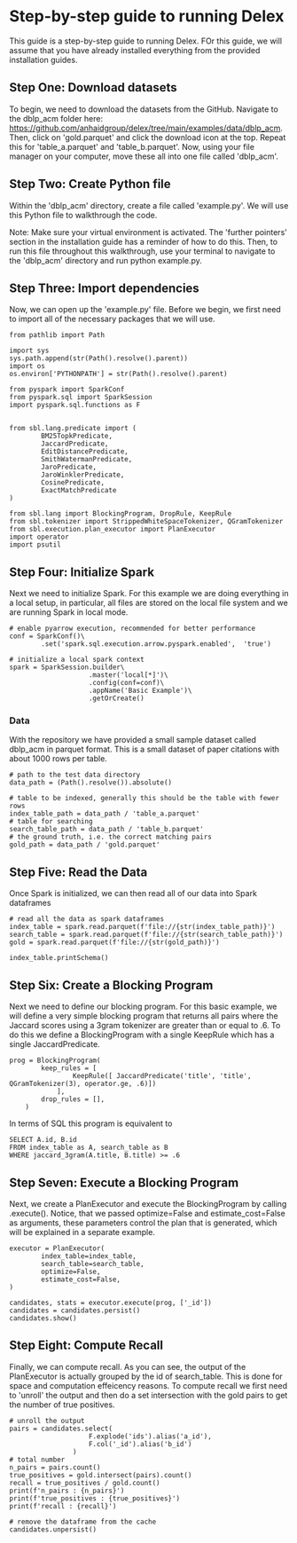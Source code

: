 # Step-by-step guide to running Delex
This guide is a step-by-step guide to running Delex. FOr this guide, we will assume that you have already installed everything from the provided installation guides.

## Step One: Download datasets
To begin, we need to download the datasets from the GitHub. Navigate to the dblp_acm folder here: https://github.com/anhaidgroup/delex/tree/main/examples/data/dblp_acm. Then, click on 'gold.parquet' and click the download icon at the top. Repeat this for 'table_a.parquet' and 'table_b.parquet'. Now, using your file manager on your computer, move these all into one file called 'dblp_acm'.

## Step Two: Create Python file
Within the 'dblp_acm' directory, create a file called 'example.py'. We will use this Python file to walkthrough the code.

Note: Make sure your virtual environment is activated. The 'further pointers' section in the installation guide has a reminder of how to do this. Then, to run this file throughout this walkthrough, use your terminal to navigate to the 'dblp_acm' directory and run python example.py.

## Step Three: Import dependencies
Now, we can open up the 'example.py' file. Before we begin, we first need to import all of the necessary packages that we will use.

```
from pathlib import Path

import sys
sys.path.append(str(Path().resolve().parent))
import os
os.environ['PYTHONPATH'] = str(Path().resolve().parent)

from pyspark import SparkConf
from pyspark.sql import SparkSession
import pyspark.sql.functions as F


from sbl.lang.predicate import (
        BM25TopkPredicate,
        JaccardPredicate,
        EditDistancePredicate,
        SmithWatermanPredicate,
        JaroPredicate, 
        JaroWinklerPredicate, 
        CosinePredicate, 
        ExactMatchPredicate
)

from sbl.lang import BlockingProgram, DropRule, KeepRule
from sbl.tokenizer import StrippedWhiteSpaceTokenizer, QGramTokenizer
from sbl.execution.plan_executor import PlanExecutor
import operator
import psutil
```

## Step Four: Initialize Spark
Next we need to initialize Spark. For this example we are doing everything in a local setup, in particular, all files are stored on the local file system and we are running Spark in local mode. 

```
# enable pyarrow execution, recommended for better performance
conf = SparkConf()\
        .set('spark.sql.execution.arrow.pyspark.enabled',  'true')

# initialize a local spark context
spark = SparkSession.builder\
                    .master('local[*]')\
                    .config(conf=conf)\
                    .appName('Basic Example')\
                    .getOrCreate()
```

### Data
With the repository we have provided a small sample dataset called dblp_acm in parquet format. This is a small dataset of paper citations with about 1000 rows per table.

```
# path to the test data directory
data_path = (Path().resolve()).absolute()

# table to be indexed, generally this should be the table with fewer rows
index_table_path = data_path / 'table_a.parquet'
# table for searching
search_table_path = data_path / 'table_b.parquet'
# the ground truth, i.e. the correct matching pairs
gold_path = data_path / 'gold.parquet'
```

## Step Five: Read the Data
Once Spark is initialized, we can then read all of our data into Spark dataframes

```
# read all the data as spark dataframes
index_table = spark.read.parquet(f'file://{str(index_table_path)}')
search_table = spark.read.parquet(f'file://{str(search_table_path)}')
gold = spark.read.parquet(f'file://{str(gold_path)}')

index_table.printSchema()
```

## Step Six: Create a Blocking Program
Next we need to define our blocking program. For this basic example, we will define a very simple blocking program that returns all pairs where the Jaccard scores using a 3gram tokenizer are greater than or equal to .6. To do this we define a BlockingProgram with a single KeepRule which has a single JaccardPredicate.

```
prog = BlockingProgram(
        keep_rules = [
                KeepRule([ JaccardPredicate('title', 'title', QGramTokenizer(3), operator.ge, .6)])
            ],
        drop_rules = [],
    )
```

In terms of SQL this program is equivalent to

```
SELECT A.id, B.id
FROM index_table as A, search_table as B
WHERE jaccard_3gram(A.title, B.title) >= .6
```

## Step Seven: Execute a Blocking Program
Next, we create a PlanExecutor and execute the BlockingProgram by calling .execute(). Notice, that we passed optimize=False and estimate_cost=False as arguments, these parameters control the plan that is generated, which will be explained in a separate example.
```
executor = PlanExecutor(
        index_table=index_table, 
        search_table=search_table,
        optimize=False,
        estimate_cost=False,
)

candidates, stats = executor.execute(prog, ['_id'])
candidates = candidates.persist()
candidates.show()
```

## Step Eight: Compute Recall
Finally, we can compute recall. As you can see, the output of the PlanExecutor is actually grouped by the id of search_table. This is done for space and computation effeicency reasons. To compute recall we first need to 'unroll' the output and then do a set intersection with the gold pairs to get the number of true positives.

```
# unroll the output
pairs = candidates.select(
                    F.explode('ids').alias('a_id'),
                    F.col('_id').alias('b_id')
                )
# total number 
n_pairs = pairs.count()
true_positives = gold.intersect(pairs).count()
recall = true_positives / gold.count()
print(f'n_pairs : {n_pairs}')
print(f'true_positives : {true_positives}')
print(f'recall : {recall}')

# remove the dataframe from the cache
candidates.unpersist()
```
